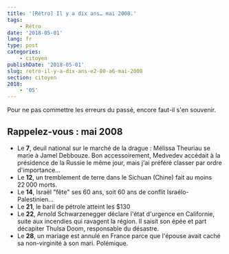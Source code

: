 ```yaml
---
title: '[Rétro] Il y a dix ans… mai 2008.'
tags:
    - Rétro
date: '2018-05-01'
lang: fr
type: post
categories:
    - citoyen
publishDate: '2018-05-01'
slug: retro-il-y-a-dix-ans-e2-80-a6-mai-2008
section: citoyen
2018:
    - '05'
---
```


Pour ne pas commettre les erreurs du passé, encore faut-il s'en souvenir.

<!--more-->

## Rappelez-vous : mai 2008

*   Le **7**, deuil national sur le marché de la drague : Mélissa Theuriau se marie à Jamel Debbouze. Bon accessoirement, Medvedev accédait à la présidence de la Russie le même jour, mais j'ai préféré classer par ordre d'importance…
*   Le **12**, un tremblement de terre dans le Sichuan (Chine) fait au moins 22&#8239;000 morts.
*   Le **14**, Israël "fête" ses 60 ans, soit 60 ans de conflit Israélo-Palestinien…
*   Le **21**, le baril de pétrole atteint les $130
*   Le **22**, Arnold Schwarzenegger déclare l'état d'urgence en Californie, suite aux incendies qui ravagent la région. Il saisit son épée et part décapiter Thulsa Doom, responsable du désastre.
*   Le **28**, un mariage est annulé en France parce que l'épouse avait caché sa non-virginité à son mari. Polémique.